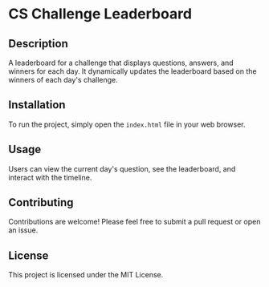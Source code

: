 # CS Challenge Leaderboard

## Description
A leaderboard for a challenge that displays questions, answers, and winners for each day. It dynamically updates the leaderboard based on the winners of each day's challenge.

## Installation
To run the project, simply open the `index.html` file in your web browser.

## Usage
Users can view the current day's question, see the leaderboard, and interact with the timeline.

## Contributing
Contributions are welcome! Please feel free to submit a pull request or open an issue.

## License
This project is licensed under the MIT License.
